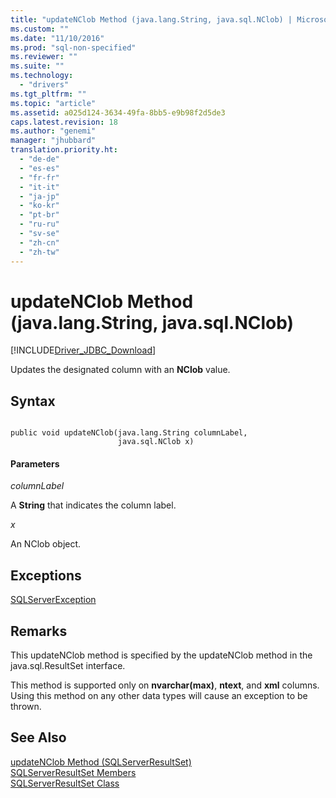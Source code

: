 ```yaml
---
title: "updateNClob Method (java.lang.String, java.sql.NClob) | Microsoft Docs"
ms.custom: ""
ms.date: "11/10/2016"
ms.prod: "sql-non-specified"
ms.reviewer: ""
ms.suite: ""
ms.technology: 
  - "drivers"
ms.tgt_pltfrm: ""
ms.topic: "article"
ms.assetid: a025d124-3634-49fa-8bb5-e9b98f2d5de3
caps.latest.revision: 18
ms.author: "genemi"
manager: "jhubbard"
translation.priority.ht: 
  - "de-de"
  - "es-es"
  - "fr-fr"
  - "it-it"
  - "ja-jp"
  - "ko-kr"
  - "pt-br"
  - "ru-ru"
  - "sv-se"
  - "zh-cn"
  - "zh-tw"
---
```

# updateNClob Method (java.lang.String, java.sql.NClob)
[!INCLUDE[Driver_JDBC_Download](../../../connect/jdbc/includes)]

  Updates the designated column with an **NClob** value.  
  
## Syntax  
  
```  
  
public void updateNClob(java.lang.String columnLabel,  
                        java.sql.NClob x)  
```  
  
#### Parameters  
 *columnLabel*  
  
 A **String** that indicates the column label.  
  
 *x*  
  
 An NClob object.  
  
## Exceptions  
 [SQLServerException](../../../connect/jdbc/reference/sqlserverexception-class.md)  
  
## Remarks  
 This updateNClob method is specified by the updateNClob method in the java.sql.ResultSet interface.  
  
 This method is supported only on **nvarchar(max)**, **ntext**, and **xml** columns. Using this method on any other data types will cause an exception to be thrown.  
  
## See Also  
 [updateNClob Method &#40;SQLServerResultSet&#41;](../../../connect/jdbc/reference/updatenclob-method--sqlserverresultset-.md)   
 [SQLServerResultSet Members](../../../connect/jdbc/reference/sqlserverresultset-members.md)   
 [SQLServerResultSet Class](../../../connect/jdbc/reference/sqlserverresultset-class.md)  
  
  